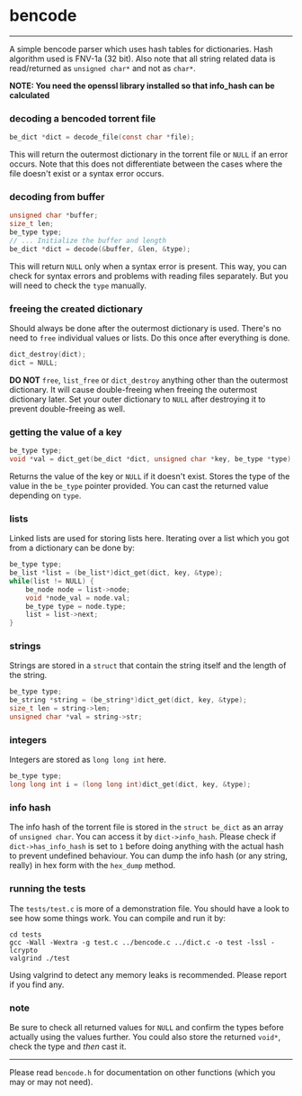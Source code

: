 # bencode
---
A simple bencode parser which uses hash tables for dictionaries.
Hash algorithm used is FNV-1a (32 bit).
Also note that all string related data is read/returned as `unsigned char*`
and not as `char*`.

**NOTE: You need the openssl library installed so that info_hash can be
calculated**

### decoding a bencoded torrent file
```C
be_dict *dict = decode_file(const char *file);
```
This will return the outermost dictionary in the torrent file or `NULL` if an
error occurs. Note that this does not differentiate between the cases where
the file doesn't exist or a syntax error occurs.

### decoding from buffer
```C
unsigned char *buffer;
size_t len;
be_type type;
// ... Initialize the buffer and length
be_dict *dict = decode(&buffer, &len, &type);
```
This will return `NULL` only when a syntax error is present. This way, you can
check for syntax errors and problems with reading files separately. But you
will need to check the `type` manually.

### freeing the created dictionary
Should always be done after the outermost dictionary is used. There's no need
to `free` individual values or lists. Do this once after everything is done.
```C
dict_destroy(dict);
dict = NULL;
```
**DO NOT** `free`, `list_free` or `dict_destroy` anything other than the
outermost dictionary. It will cause double-freeing when freeing the outermost
dictionary later. Set your outer dictionary to `NULL` after destroying it to
prevent double-freeing as well.

### getting the value of a key
```C
be_type type;
void *val = dict_get(be_dict *dict, unsigned char *key, be_type *type);
```
Returns the value of the key or `NULL` if it doesn't exist. Stores the type
of the value in the `be_type` pointer provided. You can cast the returned
value depending on `type`.

### lists
Linked lists are used for storing lists here. Iterating over a list which
you got from a dictionary can be done by:
```C
be_type type;
be_list *list = (be_list*)dict_get(dict, key, &type);
while(list != NULL) {
	be_node node = list->node;
	void *node_val = node.val;
	be_type type = node.type;
	list = list->next;
}
```

### strings
Strings are stored in a `struct` that contain the string itself and the
length of the string.
```C
be_type type;
be_string *string = (be_string*)dict_get(dict, key, &type);
size_t len = string->len;
unsigned char *val = string->str;
```

### integers
Integers are stored as `long long int` here.
```C
be_type type;
long long int i = (long long int)dict_get(dict, key, &type);
```

### info hash
The info hash of the torrent file is stored in the `struct be_dict` as an
array of `unsigned char`. You can access it by `dict->info_hash`. Please
check if `dict->has_info_hash` is set to `1` before doing anything with the
actual hash to prevent undefined behaviour. You can dump the info hash (or
any string, really) in hex form with the `hex_dump` method.

### running the tests
The `tests/test.c` is more of a demonstration file. You should have a look
to see how some things work. You can compile and run it by:
```shell
cd tests
gcc -Wall -Wextra -g test.c ../bencode.c ../dict.c -o test -lssl -lcrypto
valgrind ./test
```
Using valgrind to detect any memory leaks is recommended. Please report if
you find any.

### note
Be sure to check all returned values for `NULL` and confirm the types before
actually using the values further. You could also store the returned `void*`,
check the type and *then* cast it.

---
Please read `bencode.h` for documentation on other functions
(which you may or may not need).
